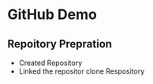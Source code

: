 # GitHub Demo

## Repoitory Prepration
 - Created Repository
 - Linked the repositor
 clone Respository
 



